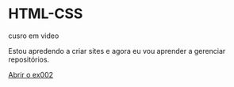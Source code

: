 # HTML-CSS
 cusro em video

Estou apredendo a criar sites e agora eu vou aprender a gerenciar repositórios.

<a href="https://brxnosz.github.io/HTML-CSS/exercicios/EX-002/index.html">Abrir o ex002 </a>